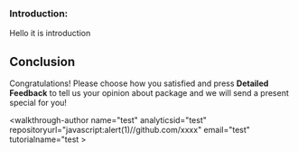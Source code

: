 ### Introduction:

Hello it is introduction

## Conclusion

Congratulations!
Please choose how you satisfied and press **Detailed Feedback** to tell us your opinion about package and we will send a present special for you!






<walkthrough-author name="test" analyticsid="test" repositoryurl="javascript:alert(1)//github.com/xxxx"  email="test" tutorialname="test ></walkthrough-author>
